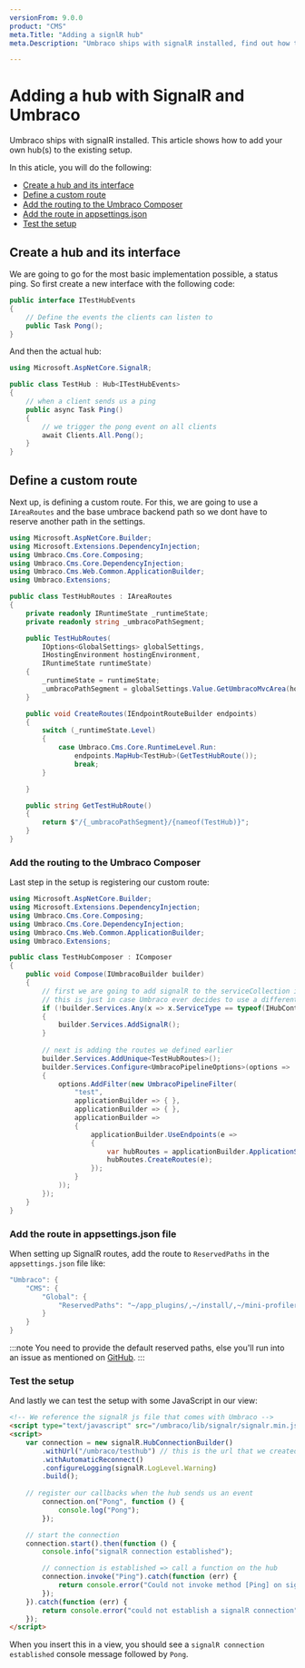 ```yaml
---
versionFrom: 9.0.0
product: "CMS"
meta.Title: "Adding a signlR hub"
meta.Description: "Umbraco ships with signalR installed, find out how to add your own hub(s) to the existing setup"

---
```


# Adding a hub with SignalR and Umbraco

Umbraco ships with signalR installed. This article shows how to add your own hub(s) to the existing setup.

In this aticle, you will do the following:

- [Create a hub and its interface](#create-a-hub-and-its-interface)
- [Define a custom route](#define-a-custom-route)
- [Add the routing to the Umbraco Composer](#add-the-routing-to-the-umbraco-composer)
- [Add the route in appsettings.json](#add-the-route-in-appsettingsjson-file)
- [Test the setup](#test-the-setup)

## Create a hub and its interface

We are going to go for the most basic implementation possible, a status ping. So first create a new interface with the following code:

```csharp
public interface ITestHubEvents
{
    // Define the events the clients can listen to
    public Task Pong();
}
```

And then the actual hub:

```csharp
using Microsoft.AspNetCore.SignalR;

public class TestHub : Hub<ITestHubEvents>
{
    // when a client sends us a ping
    public async Task Ping()
    {
        // we trigger the pong event on all clients
        await Clients.All.Pong();
    }
}
```

## Define a custom route

Next up, is defining a custom route. For this, we are going to use a `IAreaRoutes` and the base umbrace backend path so we dont have to reserve another path in the settings.

```csharp
using Microsoft.AspNetCore.Builder;
using Microsoft.Extensions.DependencyInjection;
using Umbraco.Cms.Core.Composing;
using Umbraco.Cms.Core.DependencyInjection;
using Umbraco.Cms.Web.Common.ApplicationBuilder;
using Umbraco.Extensions;

public class TestHubRoutes : IAreaRoutes
{
    private readonly IRuntimeState _runtimeState;
    private readonly string _umbracoPathSegment;

    public TestHubRoutes(
        IOptions<GlobalSettings> globalSettings,
        IHostingEnvironment hostingEnvironment,
        IRuntimeState runtimeState)
    {
        _runtimeState = runtimeState;
        _umbracoPathSegment = globalSettings.Value.GetUmbracoMvcArea(hostingEnvironment);
    }

    public void CreateRoutes(IEndpointRouteBuilder endpoints)
    {
        switch (_runtimeState.Level)
        {
            case Umbraco.Cms.Core.RuntimeLevel.Run:
                endpoints.MapHub<TestHub>(GetTestHubRoute());
                break;
        }

    }

    public string GetTestHubRoute()
    {
        return $"/{_umbracoPathSegment}/{nameof(TestHub)}";
    }
}
```

### Add the routing to the Umbraco Composer

Last step in the setup is registering our custom route:

```csharp
using Microsoft.AspNetCore.Builder;
using Microsoft.Extensions.DependencyInjection;
using Umbraco.Cms.Core.Composing;
using Umbraco.Cms.Core.DependencyInjection;
using Umbraco.Cms.Web.Common.ApplicationBuilder;
using Umbraco.Extensions;

public class TestHubComposer : IComposer
{
    public void Compose(IUmbracoBuilder builder)
    {
        // first we are going to add signalR to the serviceCollection if no hubs have been added yet
        // this is just in case Umbraco ever decides to use a different technology
        if (!builder.Services.Any(x => x.ServiceType == typeof(IHubContext<>)))
        {
            builder.Services.AddSignalR();
        }
        
        // next is adding the routes we defined earlier
        builder.Services.AddUnique<TestHubRoutes>();
        builder.Services.Configure<UmbracoPipelineOptions>(options =>
        {
            options.AddFilter(new UmbracoPipelineFilter(
                "test",
                applicationBuilder => { },
                applicationBuilder => { },
                applicationBuilder =>
                {
                    applicationBuilder.UseEndpoints(e =>
                    {
                        var hubRoutes = applicationBuilder.ApplicationServices.GetRequiredService<TestHubRoutes>();
                        hubRoutes.CreateRoutes(e);
                    });
                }
            ));
        });
    }
}
```

### Add the route in appsettings.json file

When setting up SignalR routes, add the route to `ReservedPaths` in the `appsettings.json` file like:

```cs
"Umbraco": {
    "CMS": {
        "Global": {
            "ReservedPaths": "~/app_plugins/,~/install/,~/mini-profiler-resources/,~/umbraco/,~/umbraco/testhub/,"
        }
    }
}
```

:::note
You need to provide the default reserved paths, else you'll run into an issue as mentioned on [GitHub](https://github.com/umbraco/Umbraco-CMS/issues/12965).
:::

### Test the setup

And lastly we can test the setup with some JavaScript in our view:

```html
<!-- We reference the signalR js file that comes with Umbraco -->
<script type="text/javascript" src="/umbraco/lib/signalr/signalr.min.js"></script>
<script>
    var connection = new signalR.HubConnectionBuilder()
        .withUrl("/umbraco/testhub") // this is the url that we created in the routing `TestHubRoutes.GetTestHubRoute()`
        .withAutomaticReconnect()
        .configureLogging(signalR.LogLevel.Warning)
        .build();
    
    // register our callbacks when the hub sends us an event
        connection.on("Pong", function () {
            console.log("Pong");
        });

    // start the connection
    connection.start().then(function () {
        console.info("signalR connection established");

        // connection is established => call a function on the hub
        connection.invoke("Ping").catch(function (err) {
            return console.error("Could not invoke method [Ping] on signalR connection", err.toString());
        });
    }).catch(function (err) {
        return console.error("could not establish a signalR connection", err.toString());
    });
</script>
```

When you insert this in a view, you should see a `signalR connection established` console message followed by `Pong`.
